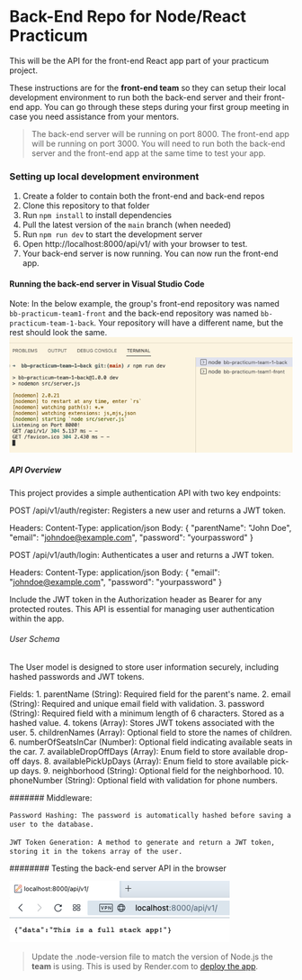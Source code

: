 # Back-End Repo for Node/React Practicum

This will be the API for the front-end React app part of your practicum project.

These instructions are for the **front-end team** so they can setup their local development environment to run 
both the back-end server and their front-end app. You can go through these steps during your first group meeting 
in case you need assistance from your mentors.

>The back-end server will be running on port 8000. The front-end app will be running on port 3000. You will need to run both the back-end server and the front-end app at the same time to test your app.

### Setting up local development environment

1. Create a folder to contain both the front-end and back-end repos 
2. Clone this repository to that folder
3. Run `npm install` to install dependencies
4. Pull the latest version of the `main` branch (when needed)
5. Run `npm run dev` to start the development server
6. Open http://localhost:8000/api/v1/ with your browser to test.
7. Your back-end server is now running. You can now run the front-end app.

#### Running the back-end server in Visual Studio Code

Note: In the below example, the group's front-end repository was named `bb-practicum-team1-front` and the back-end repository was named `bb-practicum-team-1-back`. Your repository will have a different name, but the rest should look the same.
![vsc running](images/back-end-running-vsc.png)

##### API Overview

This project provides a simple authentication API with two key endpoints:

POST /api/v1/auth/register: Registers a new user and returns a JWT token.

Headers: 
    Content-Type: application/json
Body:
    {
    "parentName": "John Doe",
    "email": "johndoe@example.com",
    "password": "yourpassword"
    }

POST /api/v1/auth/login: Authenticates a user and returns a JWT token.

Headers: 
    Content-Type: application/json
Body:
    {
    "email": "johndoe@example.com",
    "password": "yourpassword"
    }

Include the JWT token in the Authorization header as Bearer <token> for any protected routes. This API is essential for managing user authentication within the app.

###### User Schema

The User model is designed to store user information securely, including hashed passwords and JWT tokens.

Fields:
    1.  parentName (String): Required field for the parent's name.
    2.  email (String): Required and unique email field with validation.
    3.  password (String): Required field with a minimum length of 6 characters. Stored as a hashed value.
    4.  tokens (Array): Stores JWT tokens associated with the user.
    5.  childrenNames (Array): Optional field to store the names of children.
    6.  numberOfSeatsInCar (Number): Optional field indicating available seats in the car.
    7.  availableDropOffDays (Array): Enum field to store available drop-off days.
    8.  availablePickUpDays (Array): Enum field to store available pick-up days.
    9.  neighborhood (String): Optional field for the neighborhood.
    10. phoneNumber (String): Optional field with validation for phone numbers.

####### Middleware:

    Password Hashing: The password is automatically hashed before saving a user to the database.

    JWT Token Generation: A method to generate and return a JWT token, storing it in the tokens array of the user.

######## Testing the back-end server API in the browser

![browser server](images/back-end-running-browser.png)

>Update the .node-version file to match the version of Node.js the **team** is using. This is used by Render.com to [deploy the app](https://render.com/docs/node-version).
